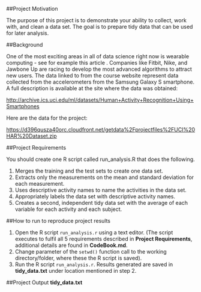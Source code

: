 ##Project Motivation

The purpose of this project is to demonstrate your ability to collect, work with, and clean a data set. The goal is to prepare tidy data that can be used for later analysis. 

##Background

One of the most exciting areas in all of data science right now is wearable computing - see for example this article . Companies like Fitbit, Nike, and Jawbone Up are racing to develop the most advanced algorithms to attract new users. The data linked to from the course website represent data collected from the accelerometers from the Samsung Galaxy S smartphone. A full description is available at the site where the data was obtained:

http://archive.ics.uci.edu/ml/datasets/Human+Activity+Recognition+Using+Smartphones

Here are the data for the project:

https://d396qusza40orc.cloudfront.net/getdata%2Fprojectfiles%2FUCI%20HAR%20Dataset.zip 

##Project Requirements

You should create one R script called run_analysis.R that does the following.

1. Merges the training and the test sets to create one data set.
2. Extracts only the measurements on the mean and standard deviation for each measurement.
3. Uses descriptive activity names to name the activities in the data set.
4. Appropriately labels the data set with descriptive activity names.
5. Creates a second, independent tidy data set with the average of each variable for each activity and each subject.  

##How to run to reproduce project results

1. Open the R script ```run_analysis.r``` using a text editor. (The script executes to fulfil all 5 requirements described in __Project Requirements__, additional details are found in __CodeBook.md__.
2. Change parameter of the ```setwd()``` function call to the working directory/folder, where these the R script is saved).
3. Run the R script ```run_analysis.r```. Results generated are saved in __tidy_data.txt__ under location mentioned in step 2.

##Project Output
 __tidy_data.txt__
